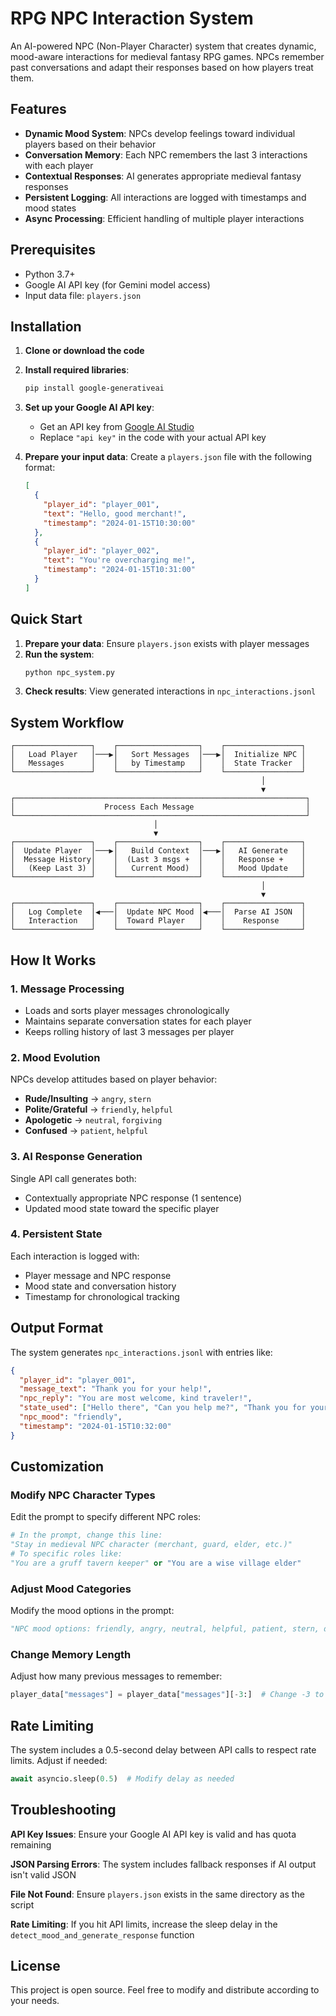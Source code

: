 # RPG NPC Interaction System

An AI-powered NPC (Non-Player Character) system that creates dynamic, mood-aware interactions for medieval fantasy RPG games. NPCs remember past conversations and adapt their responses based on how players treat them.

## Features

- **Dynamic Mood System**: NPCs develop feelings toward individual players based on their behavior
- **Conversation Memory**: Each NPC remembers the last 3 interactions with each player
- **Contextual Responses**: AI generates appropriate medieval fantasy responses
- **Persistent Logging**: All interactions are logged with timestamps and mood states
- **Async Processing**: Efficient handling of multiple player interactions

## Prerequisites

- Python 3.7+
- Google AI API key (for Gemini model access)
- Input data file: `players.json`

## Installation

1. **Clone or download the code**
2. **Install required libraries**:
   ```bash
   pip install google-generativeai
   ```

3. **Set up your Google AI API key**:
   - Get an API key from [Google AI Studio](https://makersuite.google.com/app/apikey)
   - Replace `"api key"` in the code with your actual API key

4. **Prepare your input data**:
   Create a `players.json` file with the following format:
   ```json
   [
     {
       "player_id": "player_001",
       "text": "Hello, good merchant!",
       "timestamp": "2024-01-15T10:30:00"
     },
     {
       "player_id": "player_002", 
       "text": "You're overcharging me!",
       "timestamp": "2024-01-15T10:31:00"
     }
   ]
   ```

## Quick Start

1. **Prepare your data**: Ensure `players.json` exists with player messages
2. **Run the system**:
   ```bash
   python npc_system.py
   ```
3. **Check results**: View generated interactions in `npc_interactions.jsonl`

## System Workflow

```
┌─────────────────┐    ┌──────────────────┐    ┌─────────────────┐
│   Load Player   │───▶│   Sort Messages  │───▶│  Initialize NPC │
│   Messages      │    │   by Timestamp   │    │  State Tracker  │
└─────────────────┘    └──────────────────┘    └─────────────────┘
                                                        │
                                                        ▼
┌─────────────────────────────────────────────────────────────────┐
│                    Process Each Message                         │
└─────────────────────────────────────────────────────────────────┘
                                │
                                ▼
┌─────────────────┐    ┌──────────────────┐    ┌─────────────────┐
│  Update Player  │───▶│   Build Context  │───▶│   AI Generate   │
│  Message History│    │  (Last 3 msgs +  │    │   Response +    │
│   (Keep Last 3) │    │   Current Mood)  │    │   Mood Update   │
└─────────────────┘    └──────────────────┘    └─────────────────┘
                                                        │
                                                        ▼
┌─────────────────┐    ┌──────────────────┐    ┌─────────────────┐
│   Log Complete  │◀───│  Update NPC Mood │◀───│  Parse AI JSON  │
│   Interaction   │    │  Toward Player   │    │    Response     │
└─────────────────┘    └──────────────────┘    └─────────────────┘
```

## How It Works

### 1. **Message Processing**
- Loads and sorts player messages chronologically
- Maintains separate conversation states for each player
- Keeps rolling history of last 3 messages per player

### 2. **Mood Evolution**
NPCs develop attitudes based on player behavior:
- **Rude/Insulting** → `angry`, `stern`  
- **Polite/Grateful** → `friendly`, `helpful`
- **Apologetic** → `neutral`, `forgiving`
- **Confused** → `patient`, `helpful`

### 3. **AI Response Generation**
Single API call generates both:
- Contextually appropriate NPC response (1 sentence)
- Updated mood state toward the specific player

### 4. **Persistent State**
Each interaction is logged with:
- Player message and NPC response
- Mood state and conversation history
- Timestamp for chronological tracking

## Output Format

The system generates `npc_interactions.jsonl` with entries like:
```json
{
  "player_id": "player_001",
  "message_text": "Thank you for your help!",
  "npc_reply": "You are most welcome, kind traveler!",
  "state_used": ["Hello there", "Can you help me?", "Thank you for your help!"],
  "npc_mood": "friendly",
  "timestamp": "2024-01-15T10:32:00"
}
```

## Customization

### Modify NPC Character Types
Edit the prompt to specify different NPC roles:
```python
# In the prompt, change this line:
"Stay in medieval NPC character (merchant, guard, elder, etc.)"
# To specific roles like:
"You are a gruff tavern keeper" or "You are a wise village elder"
```

### Adjust Mood Categories
Modify the mood options in the prompt:
```python
"NPC mood options: friendly, angry, neutral, helpful, patient, stern, dismissive"
```

### Change Memory Length
Adjust how many previous messages to remember:
```python
player_data["messages"] = player_data["messages"][-3:]  # Change -3 to desired length
```

## Rate Limiting

The system includes a 0.5-second delay between API calls to respect rate limits. Adjust if needed:
```python
await asyncio.sleep(0.5)  # Modify delay as needed
```

## Troubleshooting

**API Key Issues**: Ensure your Google AI API key is valid and has quota remaining

**JSON Parsing Errors**: The system includes fallback responses if AI output isn't valid JSON

**File Not Found**: Ensure `players.json` exists in the same directory as the script

**Rate Limiting**: If you hit API limits, increase the sleep delay in the `detect_mood_and_generate_response` function

## License

This project is open source. Feel free to modify and distribute according to your needs.
